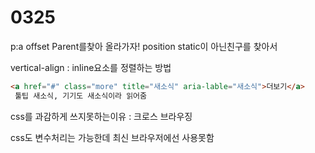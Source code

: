 # 0325

p:a offset Parent를찾아 올라가자! position static이 아닌친구를 찾아서



vertical-align  : inline요소를 정렬하는 방법



```html
<a href="#" class="more" title="새소식" aria-lable="새소식">더보기</a>
 툴팁 새소식, 기기도 새소식이라 읽어줌
```



css를 과감하게 쓰지못하는이유 : 크로스 브라우징 

css도 변수처리는 가능한데 최신 브라우저에선 사용못함


